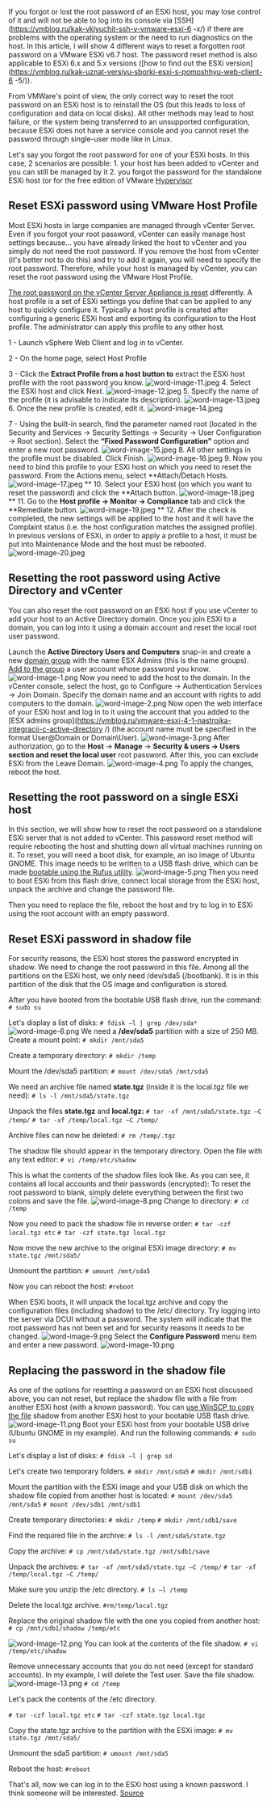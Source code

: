 If you forgot or lost the root password of an ESXi host, you may lose control of it and will not be able to log into its console via [SSH](https://vmblog.ru/kak-vklyuchit-ssh-v-vmware-esxi-6 -x/) if there are problems with the operating system or the need to run diagnostics on the host. In this article, I will show 4 different ways to reset a forgotten root password on a VMware ESXi v6.7 host. The password reset method is also applicable to ESXi 6.x and 5.x versions ([how to find out the ESXi version](https://vmblog.ru/kak-uznat-versiyu-sborki-esxi-s-pomoshhyu-web-client-6 -5/)).

From VMWare's point of view, the only correct way to reset the root password on an ESXi host is to reinstall the OS (but this leads to loss of configuration and data on local disks). All other methods may lead to host failure, or the system being transferred to an unsupported configuration, because ESXi does not have a service console and you cannot reset the password through single-user mode like in Linux.

Let's say you forgot the root password for one of your ESXi hosts. In this case, 2 scenarios are possible: 1. your host has been added to vCenter and you can still be managed by it 2. you forgot the password for the standalone ESXi host (or for the free edition of VMware [Hypervisor](https://vmblog.ru/ustanovka-klyucha-licenzii-na-servere-vmware-esxi/)


## Reset ESXi password using VMware Host Profile

Most ESXi hosts in large companies are managed through vCenter Server. Even if you forgot your root password, vCenter can easily manage host settings because... you have already linked the host to vCenter and you simply do not need the root password. If you remove the host from vCenter (it's better not to do this) and try to add it again, you will need to specify the root password. Therefore, while your host is managed by vCenter, you can reset the root password using the VMware Host Profile. 

[The root password on the vCenter Server Appliance is reset](https://vmblog.ru/kak-sbrosit-parol-root-na-vcenter-server-appliance-6-5/) differently. A host profile is a set of ESXi settings you define that can be applied to any host to quickly configure it. Typically a host profile is created after configuring a generic ESXi host and exporting its configuration to the Host profile. The administrator can apply this profile to any other host.

1 - Launch vSphere Web Client and log in to vCenter.

2 - On the home page, select Host Profile 

3 - Click the **Extract Profile from a host button to** extract the ESXi host profile with the root password you know. ![word-image-11.jpeg](https://vmblog.ru/wp-content/uploads/2019/03/word-image-11.png) 4. Select the ESXi host and click Next. ![word-image-12.jpeg](https://vmblog.ru/wp-content/uploads/2019/03/word-image-12.jpeg) 5. Specify the name of the profile (it is advisable to indicate its description). ![word-image-13.jpeg](https://vmblog.ru/wp-content/uploads/2019/03/word-image-13.jpeg) 6. Once the new profile is created, edit it. ![word-image-14.jpeg](https://vmblog.ru/wp-content/uploads/2019/03/word-image-14.jpeg) 

7 - Using the built-in search, find the parameter named root (located in the Security and Services -> Security Settings -> Security -> User Configuration -> Root section). Select the **“Fixed Password Configuration”** option and enter a new root password. ![word-image-15.jpeg](https://vmblog.ru/wp-content/uploads/2019/03/word-image-15.jpeg) 8. All other settings in the profile must be disabled. Click Finish. ![word-image-16.jpeg](https://vmblog.ru/wp-content/uploads/2019/03/word-image-16.jpeg) 9. Now you need to bind this profile to your ESXi host on which you need to reset the password. From the Actions menu, select **Attach/Detach Hosts. ![word-image-17.jpeg](https://vmblog.ru/wp-content/uploads/2019/03/word-image-17.jpeg) ** 10. Select your ESXi host (on which you want to reset the password) and click the **Attach button. ![word-image-18.jpeg](https://vmblog.ru/wp-content/uploads/2019/03/word-image-18.jpeg) ** 11. Go to the **Host profile -> Monitor -> Compliance** tab and click the **Remediate button. ![word-image-19.jpeg](https://vmblog.ru/wp-content/uploads/2019/03/word-image-19.jpeg) ** 12. After the check is completed, the new settings will be applied to the host and it will have the Complaint status (i.e. the host configuration matches the assigned profile). In previous versions of ESXi, in order to apply a profile to a host, it must be put into Maintenance Mode and the host must be rebooted. ![word-image-20.jpeg](https://vmblog.ru/wp-content/uploads/2019/03/word-image-20.jpeg)
## Resetting the root password using Active Directory and vCenter

You can also reset the root password on an ESXi host if you use vCenter to add your host to an Active Directory domain. Once you join ESXi to a domain, you can log into it using a domain account and reset the local root user password.

Launch the **Active Directory Users and Computers** snap-in and create a new [domain group](https://vmblog.ru/tipy-grupp-active-directory-kak-sozdat-novuyu/) with the name ESX Admins (this is the name groups). [Add to the group](https://vmblog.ru/add-adgroupmember-dobavit-polzovatelya-v-gruppu-ad/) a user account whose 
password you know. ![word-image-1.png](https://vmblog.ru/wp-content/uploads/2019/03/word-image-1.png) Now you need to add the host to the domain. In the vCenter console, select the host, go to Configure -> Authentication Services -> Join Domain. Specify the domain name and an account with rights to add computers to the domain. ![word-image-2.png](https://vmblog.ru/wp-content/uploads/2019/03/word-image-2.png) Now open the web interface of your ESXi host and log in to it using the account that you added to the [ESX admins group](https://vmblog.ru/vmware-esxi-4-1-nastrojka-integracii-c-active-directory /) (the account name must be specified in the format User@Domain or Domain\User). ![word-image-3.png](https://vmblog.ru/wp-content/uploads/2019/03/word-image-3.png) After authorization, go to the **Host** -> **Manage** -> **Security & users -> Users section and reset the local user** root password. After this, you can exclude ESXi from the Leave Domain. ![word-image-4.png](https://vmblog.ru/wp-content/uploads/2019/03/word-image-4.png) To apply the changes, reboot the host. 

## Resetting the root password on a single ESXi host

In this section, we will show how to reset the root password on a standalone ESXi server that is not added to vCenter. This password reset method will require rebooting the host and shutting down all virtual machines running on it. To reset, you will need a boot disk, for example, an iso image of Ubuntu GNOME. This image needs to be written to a USB flash drive, which can be made [bootable using the Rufus utility](https://vmblog.ru/rufus-sozdaem-zagruzochnuyu-usb-fleshku-s-windows/). ![word-image-5.png](https://vmblog.ru/wp-content/uploads/2019/03/word-image-5.png) Then you need to boot ESXi from this flash drive, connect local storage from the ESXi host, unpack the archive and change the password file. 

Then you need to replace the file, reboot the host and try to log in to ESXi using the root account with an empty password. 

## Reset ESXi password in shadow file

For security reasons, the ESXi host stores the password encrypted in shadow. We need to change the root password in this file. Among all the partitions on the ESXi host, we only need /dev/sda5 (/bootbank). It is in this partition of the disk that the OS image and configuration is stored. 

After you have booted from the bootable USB flash drive, run the command: 
`# sudo su` 

Let's display a list of disks: 
`# fdisk –l | grep /dev/sda*` 
![word-image-6.png](https://vmblog.ru/wp-content/uploads/2019/03/word-image-6.png) We need a **/dev/sda5** partition with a size of 250 MB. Create a mount point:
`# mkdir /mnt/sda5` 

Create a temporary directory: 
`# mkdir /temp` 

Mount the /dev/sda5 partition:
`# mount /dev/sda5 /mnt/sda5` 

We need an archive file named **state.tgz** (inside it is the local.tgz file we need):
`# ls -l /mnt/sda5/state.tgz` 

Unpack the files **state.tgz** and **local.tgz:** 
`# tar -xf /mnt/sda5/state.tgz –C /temp/` `# tar -xf /temp/local.tgz –C /temp/` 

Archive files can now be deleted: 
`# rm /temp/.tgz` 

The shadow file should appear in the temporary directory. Open the file with any text editor:
`# vi /temp/etc/shadow` 

This is what the contents of the shadow files look like. As you can see, it contains all local accounts and their passwords (encrypted): To reset the root password to blank, simply delete everything between the first two colons and save the file. ![word-image-8.png](https://vmblog.ru/wp-content/uploads/2019/03/word-image-8.png) Change to directory: `# cd /temp` 

Now you need to pack the shadow file in reverse order:
`# tar -czf local.tgz etc` `# tar -czf state.tgz local.tgz` 

Now move the new archive to the original ESXi image directory: 
`# mv state.tgz /mnt/sda5/` 

Unmount the partition:
`# umount /mnt/sda5` 

Now you can reboot the host:
`#reboot` 

When ESXi boots, it will unpack the local.tgz archive and copy the configuration files (including shadow) to the /etc/ directory. Try logging into the server via DCUI without a password. The system will indicate that the root password has not been set and for security reasons it needs to be changed. ![word-image-9.png](https://vmblog.ru/wp-content/uploads/2019/03/word-image-9.png) Select the **Configure Password** menu item and enter a new password. ![word-image-10.png](https://vmblog.ru/wp-content/uploads/2019/03/word-image-10.png) 

## Replacing the password in the shadow file
As one of the options for resetting a password on an ESXi host discussed above, you can not reset, but replace the shadow file with a file from another ESXi host (with a known password). You can [use WinSCP to copy the file](https://vmblog.ru/kopirovanie-fajlov-mezhdu-vmware-esxi-6-5-i-windows/) shadow from another ESXi host to your bootable USB flash drive. ![word-image-11.png](https://vmblog.ru/wp-content/uploads/2019/03/word-image-11.png) 
Boot your ESXi host from your bootable USB drive (Ubuntu GNOME in my example). And run the following commands: 
`# sudo su` 

Let's display a list of disks: 
`# fdisk –l | grep sd` 

Let's create two temporary folders.
`# mkdir /mnt/sda5` `# mkdir /mnt/sdb1` 

Mount the partition with the ESXi image and your USB disk on which the shadow file copied from another host is located: 
`# mount /dev/sda5 /mnt/sda5` `# mount /dev/sdb1 /mnt/sdb1` 

Create temporary directories: 
`# mkdir /temp` `# mkdir /mnt/sdb1/save`

Find the required file in the archive: 
`# ls -l /mnt/sda5/state.tgz` 

Copy the archive:
`# cp /mnt/sda5/state.tgz /mnt/sdb1/save` 

Unpack the archives: 
`# tar -xf /mnt/sda5/state.tgz –C /temp/` `# tar -xf /temp/local.tgz –C /temp/` 

Make sure you unzip the /etc directory. 
`# ls –l /temp`

Delete the local.tgz archive.
`#rm/temp/local.tgz` 

Replace the original shadow file with the one you copied from another host: 
`# cp /mnt/sdb1/shadow /temp/etc` 

![word-image-12.png](https://vmblog.ru/wp-content/uploads/2019/03/word-image-12.png) You can look at the contents of the file shadow. 
`# vi /temp/etc/shadow` 

Remove unnecessary accounts that you do not need (except for standard accounts). In my example, I will delete the Test user. Save the file shadow. ![word-image-13.png](https://vmblog.ru/wp-content/uploads/2019/03/word-image-13.png) `# cd /temp` 

Let's pack the contents of the /etc directory. 

`# tar -czf local.tgz etc` 
`# tar -czf state.tgz local.tgz` 

Copy the state.tgz archive to the partition with the ESXi image: 
`# mv state.tgz /mnt/sda5/` 

Unmount the sda5 partition: 
`# umount /mnt/sda5` 

Reboot the host:
`#reboot` 

That's all, now we can log in to the ESXi host using a known password. I think someone will be interested. [Source](https://vmblog.ru/sbros-paroyal-root-v-vmware-esxi/)
